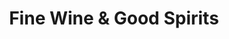 ---
title: "Fine Wine & Good Spirits"
url: /mckees-rocks/fine-wine-and-good-spirits/
shop: alcohol
---